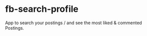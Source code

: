 fb-search-profile
=================

App to search your postings / and see the most liked &amp; commented Postings.
